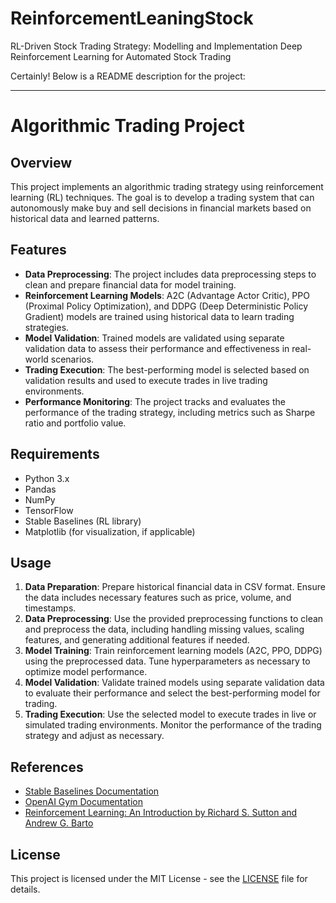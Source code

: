 # ReinforcementLeaningStock
RL-Driven Stock Trading Strategy: Modelling and Implementation
Deep Reinforcement Learning for Automated Stock Trading

Certainly! Below is a README description for the project:

---

# Algorithmic Trading Project

## Overview
This project implements an algorithmic trading strategy using reinforcement learning (RL) techniques. The goal is to develop a trading system that can autonomously make buy and sell decisions in financial markets based on historical data and learned patterns.

## Features
- **Data Preprocessing**: The project includes data preprocessing steps to clean and prepare financial data for model training.
- **Reinforcement Learning Models**: A2C (Advantage Actor Critic), PPO (Proximal Policy Optimization), and DDPG (Deep Deterministic Policy Gradient) models are trained using historical data to learn trading strategies.
- **Model Validation**: Trained models are validated using separate validation data to assess their performance and effectiveness in real-world scenarios.
- **Trading Execution**: The best-performing model is selected based on validation results and used to execute trades in live trading environments.
- **Performance Monitoring**: The project tracks and evaluates the performance of the trading strategy, including metrics such as Sharpe ratio and portfolio value.

## Requirements
- Python 3.x
- Pandas
- NumPy
- TensorFlow
- Stable Baselines (RL library)
- Matplotlib (for visualization, if applicable)

## Usage
1. **Data Preparation**: Prepare historical financial data in CSV format. Ensure the data includes necessary features such as price, volume, and timestamps.
2. **Data Preprocessing**: Use the provided preprocessing functions to clean and preprocess the data, including handling missing values, scaling features, and generating additional features if needed.
3. **Model Training**: Train reinforcement learning models (A2C, PPO, DDPG) using the preprocessed data. Tune hyperparameters as necessary to optimize model performance.
4. **Model Validation**: Validate trained models using separate validation data to evaluate their performance and select the best-performing model for trading.
5. **Trading Execution**: Use the selected model to execute trades in live or simulated trading environments. Monitor the performance of the trading strategy and adjust as necessary.

## References
- [Stable Baselines Documentation](https://stable-baselines.readthedocs.io/en/master/)
- [OpenAI Gym Documentation](https://gym.openai.com/docs/)
- [Reinforcement Learning: An Introduction by Richard S. Sutton and Andrew G. Barto](http://incompleteideas.net/book/the-book-2nd.html)

## License
This project is licensed under the MIT License - see the [LICENSE](LICENSE) file for details.
